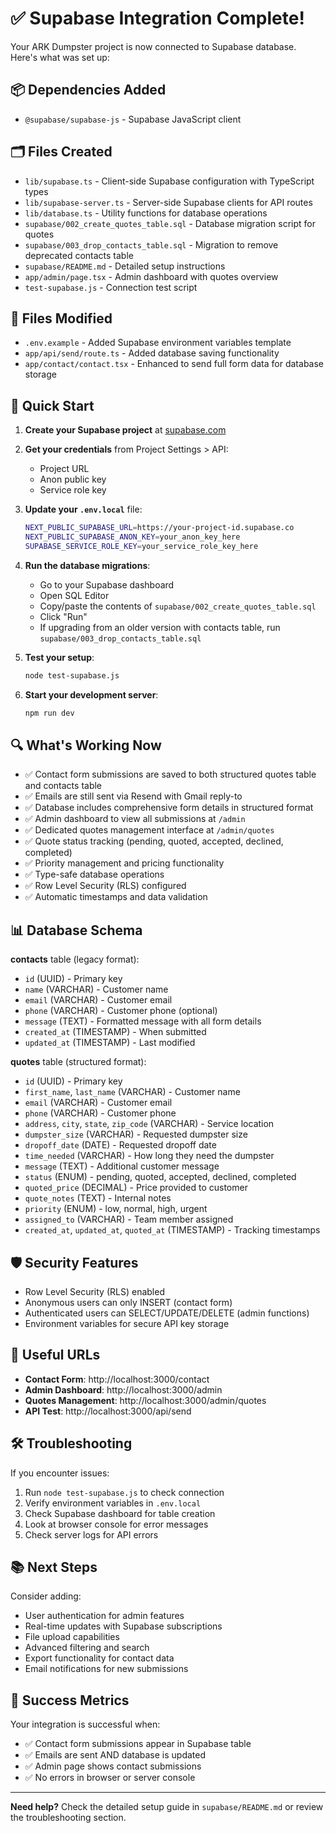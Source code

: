 # ✅ Supabase Integration Complete!

Your ARK Dumpster project is now connected to Supabase database. Here's what was set up:

## 📦 Dependencies Added
- `@supabase/supabase-js` - Supabase JavaScript client

## 🗂️ Files Created
- `lib/supabase.ts` - Client-side Supabase configuration with TypeScript types
- `lib/supabase-server.ts` - Server-side Supabase clients for API routes
- `lib/database.ts` - Utility functions for database operations
- `supabase/002_create_quotes_table.sql` - Database migration script for quotes
- `supabase/003_drop_contacts_table.sql` - Migration to remove deprecated contacts table
- `supabase/README.md` - Detailed setup instructions
- `app/admin/page.tsx` - Admin dashboard with quotes overview
- `test-supabase.js` - Connection test script

## 📝 Files Modified
- `.env.example` - Added Supabase environment variables template
- `app/api/send/route.ts` - Added database saving functionality
- `app/contact/contact.tsx` - Enhanced to send full form data for database storage

## 🚀 Quick Start

1. **Create your Supabase project** at [supabase.com](https://supabase.com)

2. **Get your credentials** from Project Settings > API:
   - Project URL
   - Anon public key  
   - Service role key

3. **Update your `.env.local`** file:
   ```bash
   NEXT_PUBLIC_SUPABASE_URL=https://your-project-id.supabase.co
   NEXT_PUBLIC_SUPABASE_ANON_KEY=your_anon_key_here
   SUPABASE_SERVICE_ROLE_KEY=your_service_role_key_here
   ```

4. **Run the database migrations**:
   - Go to your Supabase dashboard
   - Open SQL Editor
   - Copy/paste the contents of `supabase/002_create_quotes_table.sql`
   - Click "Run"
   - If upgrading from an older version with contacts table, run `supabase/003_drop_contacts_table.sql`

5. **Test your setup**:
   ```bash
   node test-supabase.js
   ```

6. **Start your development server**:
   ```bash
   npm run dev
   ```

## 🔍 What's Working Now

- ✅ Contact form submissions are saved to both structured quotes table and contacts table
- ✅ Emails are still sent via Resend with Gmail reply-to
- ✅ Database includes comprehensive form details in structured format
- ✅ Admin dashboard to view all submissions at `/admin`
- ✅ Dedicated quotes management interface at `/admin/quotes`
- ✅ Quote status tracking (pending, quoted, accepted, declined, completed)
- ✅ Priority management and pricing functionality
- ✅ Type-safe database operations
- ✅ Row Level Security (RLS) configured
- ✅ Automatic timestamps and data validation

## 📊 Database Schema

**contacts** table (legacy format):
- `id` (UUID) - Primary key
- `name` (VARCHAR) - Customer name
- `email` (VARCHAR) - Customer email
- `phone` (VARCHAR) - Customer phone (optional)
- `message` (TEXT) - Formatted message with all form details
- `created_at` (TIMESTAMP) - When submitted
- `updated_at` (TIMESTAMP) - Last modified

**quotes** table (structured format):
- `id` (UUID) - Primary key
- `first_name`, `last_name` (VARCHAR) - Customer name
- `email` (VARCHAR) - Customer email
- `phone` (VARCHAR) - Customer phone
- `address`, `city`, `state`, `zip_code` (VARCHAR) - Service location
- `dumpster_size` (VARCHAR) - Requested dumpster size
- `dropoff_date` (DATE) - Requested dropoff date
- `time_needed` (VARCHAR) - How long they need the dumpster
- `message` (TEXT) - Additional customer message
- `status` (ENUM) - pending, quoted, accepted, declined, completed
- `quoted_price` (DECIMAL) - Price provided to customer
- `quote_notes` (TEXT) - Internal notes
- `priority` (ENUM) - low, normal, high, urgent
- `assigned_to` (VARCHAR) - Team member assigned
- `created_at`, `updated_at`, `quoted_at` (TIMESTAMP) - Tracking timestamps

## 🛡️ Security Features

- Row Level Security (RLS) enabled
- Anonymous users can only INSERT (contact form)
- Authenticated users can SELECT/UPDATE/DELETE (admin functions)
- Environment variables for secure API key storage

## 🔗 Useful URLs

- **Contact Form**: http://localhost:3000/contact
- **Admin Dashboard**: http://localhost:3000/admin
- **Quotes Management**: http://localhost:3000/admin/quotes
- **API Test**: http://localhost:3000/api/send

## 🛠️ Troubleshooting

If you encounter issues:
1. Run `node test-supabase.js` to check connection
2. Verify environment variables in `.env.local`
3. Check Supabase dashboard for table creation
4. Look at browser console for error messages
5. Check server logs for API errors

## 📚 Next Steps

Consider adding:
- User authentication for admin features
- Real-time updates with Supabase subscriptions
- File upload capabilities
- Advanced filtering and search
- Export functionality for contact data
- Email notifications for new submissions

## 🎯 Success Metrics

Your integration is successful when:
- ✅ Contact form submissions appear in Supabase table
- ✅ Emails are sent AND database is updated
- ✅ Admin page shows contact submissions
- ✅ No errors in browser or server console

---

**Need help?** Check the detailed setup guide in `supabase/README.md` or review the troubleshooting section.
